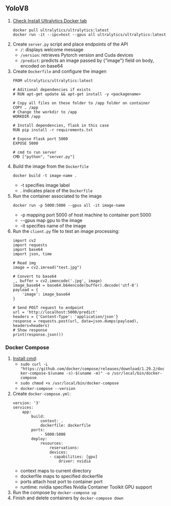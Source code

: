 ## YoloV8
1. [Check Install Ultralytics Docker tab](https://docs.ultralytics.com/quickstart/)
    ```
    docker pull ultralytics/ultralytics:latest
    docker run -it --ipc=host --gpus all ultralytics/ultralytics:latest
    ```
2. Create `server.py` script and place endpoints of the API
    - `/`: displays welcome message
    - `/version`: retrieves Pytorch version and Cuda devices
    - `/predict`: predicts an image passed by {"image"} field on body, encoded on base64
3. Create `Dockerfile` and configure the imagen
    ```
    FROM ultralytics/ultralytics:latest

    # Aditional dependencies if exists
    # RUN apt-get update && apt-get install -y <packagename>

    # Copy all files on these folder to /app folder on container
    COPY . /app
    # Change the workdir to /app
    WORKDIR /app

    # Install dependencies, flask in this case
    RUN pip install -r requirements.txt

    # Expose Flask port 5000
    EXPOSE 5000

    # cmd to run server
    CMD ["python", "server.py"]
    ```
4. Build the image from the `Dockerfile`
    ```
    docker build -t image-name .
    ```
    - -t specifies image label
    - . indicates place of the `Dockerfile`
5. Run the container associated to the image
    ```
    docker run -p 5000:5000 --gpus all -it image-name
    ```
    - -p mapping port 5000 of host machine to container port 5000
    - --gpus map gpu to the image
    - -it specifies name of the image
6. Run the `client.py` file to test an image processing:
    ```
    import cv2
    import requests
    import base64
    import json, time

    # Read img
    image = cv2.imread("test.jpg")

    # Convert to base64
    _, buffer = cv2.imencode('.jpg', image)
    image_base64 = base64.b64encode(buffer).decode('utf-8')
    payload = {
        'image': image_base64
    }

    # Send POST request to endpoint
    url = 'http://localhost:5000/predict'
    headers = {'Content-Type': 'application/json'}
    response = requests.post(url, data=json.dumps(payload), headers=headers)
    # Show response
    print(response.json())
    ```
    
### Docker Compose
1. [Install cmd](https://www.digitalocean.com/community/tutorials/how-to-install-and-use-docker-compose-on-ubuntu-20-04):
    - `sudo curl -L "https://github.com/docker/compose/releases/download/1.29.2/docker-compose-$(uname -s)-$(uname -m)" -o /usr/local/bin/docker-compose`
    - `sudo chmod +x /usr/local/bin/docker-compose`
    - `docker-compose --version`
2. Create `docker-compose.yml`:
    ```
    version: '3'
    services:
        app:
            build:
                context: .
                dockerfile: dockerfile
            ports:
                - 5000:5000
            deploy:
                resources:
                    reservations:
                    devices:
                    - capabilities: [gpu]
                        driver: nvidia
    ```
    - context maps to current directory
    - dockerfile maps to specified dockerfile
    - ports attach host port to container port
    - runtime: nvidia specifies Nvidia Container Toolkit GPU support
3. Run the compose by `docker-compose up`
4. Finish and delete containers by `docker-compose down`